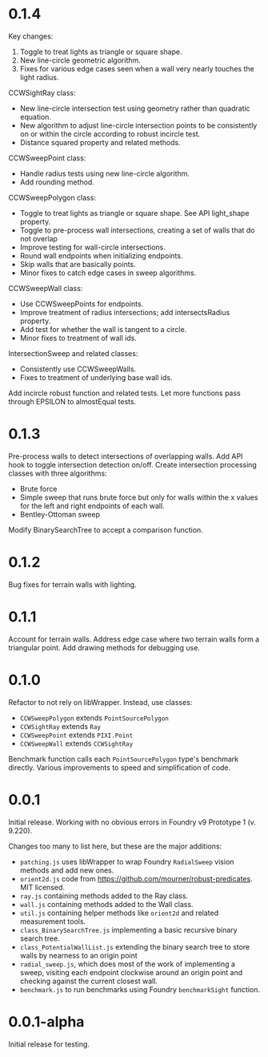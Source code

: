 # 0.1.4
Key changes:
1. Toggle to treat lights as triangle or square shape.
2. New line-circle geometric algorithm.
3. Fixes for various edge cases seen when a wall very nearly touches the light radius.

CCWSightRay class:
- New line-circle intersection test using geometry rather than quadratic equation.
- New algorithm to adjust line-circle intersection points to be consistently on or within the circle according to robust incircle test.
- Distance squared property and related methods.

CCWSweepPoint class:
- Handle radius tests using new line-circle algorithm.
- Add rounding method.

CCWSweepPolygon class:
- Toggle to treat lights as triangle or square shape. See API light_shape property.
- Toggle to pre-process wall intersections, creating a set of walls that do not overlap
- Improve testing for wall-circle intersections.
- Round wall endpoints when initializing endpoints.
- Skip walls that are basically points.
- Minor fixes to catch edge cases in sweep algorithms.

CCWSweepWall class:
- Use CCWSweepPoints for endpoints.
- Improve treatment of radius intersections; add intersectsRadius property.
- Add test for whether the wall is tangent to a circle.
- Minor fixes to treatment of wall ids.

IntersectionSweep and related classes:
- Consistently use CCWSweepWalls.
- Fixes to treatment of underlying base wall ids.

Add incircle robust function and related tests. Let more functions pass through EPSILON to almostEqual tests. 

# 0.1.3
Pre-process walls to detect intersections of overlapping walls.
Add API hook to toggle intersection detection on/off.
Create intersection processing classes with three algorithms:
- Brute force
- Simple sweep that runs brute force but only for walls within the x values for the left and right endpoints of each wall.
- Bentley-Ottoman sweep

Modify BinarySearchTree to accept a comparison function. 

# 0.1.2
Bug fixes for terrain walls with lighting.

# 0.1.1
Account for terrain walls. Address edge case where two terrain walls form a triangular point. Add drawing methods for debugging use. 

# 0.1.0
Refactor to not rely on libWrapper. Instead, use classes:
- `CCWSweepPolygon` extends `PointSourcePolygon`
- `CCWSightRay` extends `Ray`
- `CCWSweepPoint` extends `PIXI.Point`
- `CCWSweepWall` extends `CCWSightRay`

Benchmark function calls each `PointSourcePolygon` type's benchmark directly. Various improvements to speed and simplification of code.

# 0.0.1
Initial release. Working with no obvious errors in Foundry v9 Prototype 1 (v. 9.220).

Changes too many to list here, but these are the major additions:
- `patching.js` uses libWrapper to wrap Foundry `RadialSweep` vision methods and add new ones.
- `orient2d.js` code from https://github.com/mourner/robust-predicates. MIT licensed.
- `ray.js` containing methods added to the Ray class.
- `wall.js` containing methods added to the Wall class.
- `util.js` containing helper methods like `orient2d` and related measurement tools.
- `class_BinarySearchTree.js` implementing a basic recursive binary search tree.
- `class_PotentialWallList.js` extending the binary search tree to store walls by nearness to an origin point
- `radial_sweep.js`, which does most of the work of implementing a sweep, visiting each endpoint clockwise around an origin point and checking against the current closest wall.
- `benchmark.js` to run benchmarks using Foundry `benchmarkSight` function. 

# 0.0.1-alpha
Initial release for testing.
